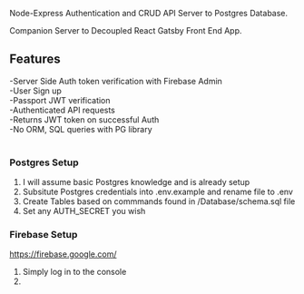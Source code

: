 
Node-Express Authentication and CRUD API Server to Postgres Database. 

Companion Server to Decoupled React Gatsby Front End App.


## Features
-Server Side Auth token verification with Firebase Admin\
-User Sign up\
-Passport JWT verification\
-Authenticated API requests\
-Returns JWT token on successful Auth \
-No ORM, SQL queries with PG library
<br/> <br/>

### Postgres Setup

1. I will assume basic Postgres knowledge and is already setup
2. Subsitute Postgres credentials into .env.example and rename file to .env
3. Create Tables based on commmands found in /Database/schema.sql file 
4. Set any AUTH_SECRET you wish

### Firebase Setup

https://firebase.google.com/

1. Simply log in to the console
2. 
